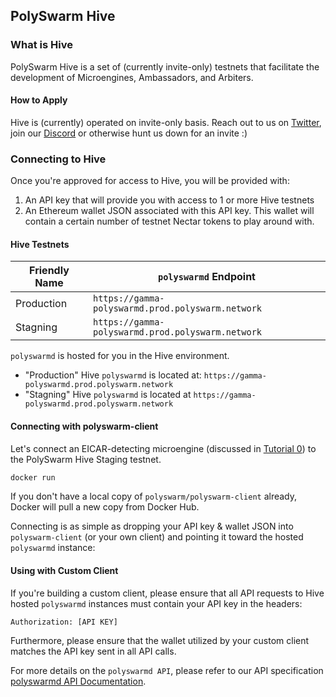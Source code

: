 ## PolySwarm Hive

### What is Hive

PolySwarm Hive is a set of (currently invite-only) testnets that facilitate the development of Microengines, Ambassadors, and Arbiters.

#### How to Apply

Hive is (currently) operated on invite-only basis.
Reach out to us on [Twitter](https://twitter.com/PolySwarm), join our [Discord](https://discord.gg/ntEku44) or otherwise hunt us down for an invite :)

### Connecting to Hive

Once you're approved for access to Hive, you will be provided with:
1. An API key that will provide you with access to 1 or more Hive testnets
1. An Ethereum wallet JSON associated with this API key.
This wallet will contain a certain number of testnet Nectar tokens to play around with.

#### Hive Testnets

| Friendly Name | `polyswarmd` Endpoint |
|---------------|-----------------------|
| Production    | `https://gamma-polyswarmd.prod.polyswarm.network` | 
| Stagning      | `https://gamma-polyswarmd.prod.polyswarm.network` | 

`polyswarmd` is hosted for you in the Hive environment.
* "Production" Hive `polyswarmd` is located at: `https://gamma-polyswarmd.prod.polyswarm.network`
* "Stagning" Hive `polyswarmd` is located at `https://gamma-polyswarmd.prod.polyswarm.network`

#### Connecting with polyswarm-client

Let's connect an EICAR-detecting microengine (discussed in [Tutorial 0](/Level-0-scratch-to-eicar/)) to the PolySwarm Hive Staging testnet.

```sh
docker run 
```

If you don't have a local copy of `polyswarm/polyswarm-client` already, Docker will pull a new copy from Docker Hub.

Connecting is as simple as dropping your API key & wallet JSON into `polyswarm-client` (or your own client) and pointing it toward the hosted `polyswarmd` instance:


#### Using with Custom Client

If you're building a custom client, please ensure that all API requests to Hive hosted `polyswarmd` instances must contain your API key in the headers:

```
Authorization: [API KEY]
```

Furthermore, please ensure that the wallet utilized by your custom client matches the API key sent in all API calls.

For more details on the `polyswarmd API`, please refer to our API specification [polyswarmd API Documentation](/API-polyswarm/).
